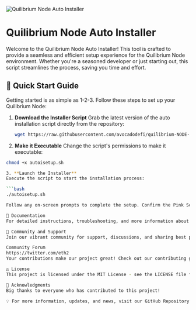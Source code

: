 ![Quilibrium Node Auto Installer](https://github.com/avocadodefi/quilibrium-NODE-AUTO-INSTALLER/blob/main/Node-Installer.gif)

# Quilibrium Node Auto Installer

Welcome to the Quilibrium Node Auto Installer! This tool is crafted to provide a seamless and efficient setup experience for the Quilibrium Node environment. Whether you're a seasoned developer or just starting out, this script streamlines the process, saving you time and effort.

## 🚀 Quick Start Guide

Getting started is as simple as 1-2-3. Follow these steps to set up your Quilibrium Node:

1. **Download the Installer Script**
   Grab the latest version of the auto installation script directly from the repository:
   ```bash
   wget https://raw.githubusercontent.com/avocadodefi/quilibrium-NODE-AUTO-INSTALLER/main/autoisetup.sh
   
2. **Make it Executable**
Change the script's permissions to make it executable:

```bash
chmod +x autoisetup.sh

3. **Launch the Installer**
Execute the script to start the installation process:

```bash
./autoisetup.sh

Follow any on-screen prompts to complete the setup. Confirm the Pink Screen by pressing Enter when prompted.

📘 Documentation
For detailed instructions, troubleshooting, and more information about the Quilibrium Node, please refer to our comprehensive documentation.

💬 Community and Support
Join our vibrant community for support, discussions, and sharing best practices: https://twitter.com/eth2

Community Forum
https://twitter.com/eth2
Your contributions make our project great! Check out our contributing guide for more information on how to get involved.

⚖️ License
This project is licensed under the MIT License - see the LICENSE file for details.

🙏 Acknowledgments
Big thanks to everyone who has contributed to this project!

💡 For more information, updates, and news, visit our GitHub Repository.
